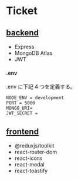 # Ticket

## [backend](https://github.com/boston-terrier-kirin/react/tree/main/09_ticket/backend)

- Express
- MongoDB Atlas
- JWT

#### .env

.env に下記 4 つを定義する。

```
NODE_ENV = development
PORT = 5000
MONGO_URI=
JWT_SECRET =
```

## [frontend](https://github.com/boston-terrier-kirin/react/tree/main/09_ticket/frontend)

- @reduxjs/toolkit
- react-router-dom
- react-icons
- react-modal
- react-toastify
